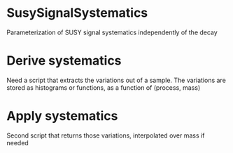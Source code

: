 # SusySignalSystematics

Parameterization of SUSY signal systematics independently of the decay

# Derive systematics
Need a script that extracts the variations out of a sample. The variations are stored as histograms or functions, as a function of (process, mass)

# Apply systematics
Second script that returns those variations, interpolated over mass if needed
